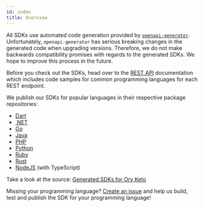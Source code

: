 ```yaml
---
id: index
title: Overview
---
```


All SDKs use automated code generation provided by
[`openapi-generator`](https://github.com/OpenAPITools/openapi-generator).
Unfortunately, `openapi-generator` has serious breaking changes in the generated
code when upgrading versions. Therefore, we do not make backwards compatibility
promises with regards to the generated SDKs. We hope to improve this process in
the future.

Before you check out the SDKs, head over to the [REST API](../reference/api.mdx)
documentation which includes code samples for common programming languages for
each REST endpoint.

We publish our SDKs for popular languages in their respective package
repositories:

- [Dart](https://pub.dev/packages/ory_keto_client)
- [.NET](https://www.nuget.org/packages/Ory.Keto.Client/)
- [Go](https://github.com/ory/keto-client-go)
- [Java](https://search.maven.org/artifact/sh.ory.keto/keto-client)
- [PHP](https://packagist.org/packages/ory/keto-client)
- [Python](https://pypi.org/project/ory-keto-client/)
- [Ruby](https://rubygems.org/gems/ory-keto-client)
- [Rust](https://crates.io/crates/ory-keto-client)
- [NodeJS](https://www.npmjs.com/package/@oryd/keto-client) (with TypeScript)

Take a look at the source:
[Generated SDKs for Ory Keto](https://github.com/ory/sdk/tree/master/clients/keto/)

Missing your programming language?
[Create an issue](https://github.com/ory/keto/issues) and help us build, test
and publish the SDK for your programming language!
